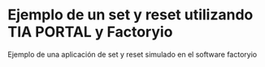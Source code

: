 # Ejemplo de un set y reset utilizando TIA PORTAL y Factoryio
Ejemplo de una aplicación de set y reset simulado en el software factoryio
